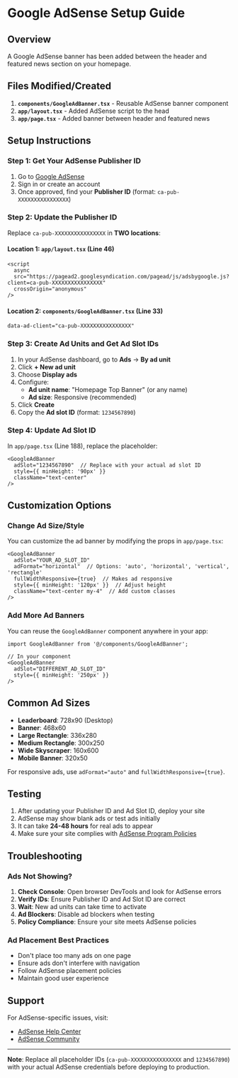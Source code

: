 # Google AdSense Setup Guide

## Overview
A Google AdSense banner has been added between the header and featured news section on your homepage.

## Files Modified/Created

1. **`components/GoogleAdBanner.tsx`** - Reusable AdSense banner component
2. **`app/layout.tsx`** - Added AdSense script to the head
3. **`app/page.tsx`** - Added banner between header and featured news

## Setup Instructions

### Step 1: Get Your AdSense Publisher ID

1. Go to [Google AdSense](https://www.google.com/adsense/)
2. Sign in or create an account
3. Once approved, find your **Publisher ID** (format: `ca-pub-XXXXXXXXXXXXXXXX`)

### Step 2: Update the Publisher ID

Replace `ca-pub-XXXXXXXXXXXXXXXX` in **TWO locations**:

#### Location 1: `app/layout.tsx` (Line 46)
```tsx
<script
  async
  src="https://pagead2.googlesyndication.com/pagead/js/adsbygoogle.js?client=ca-pub-XXXXXXXXXXXXXXXX"
  crossOrigin="anonymous"
/>
```

#### Location 2: `components/GoogleAdBanner.tsx` (Line 33)
```tsx
data-ad-client="ca-pub-XXXXXXXXXXXXXXXX"
```

### Step 3: Create Ad Units and Get Ad Slot IDs

1. In your AdSense dashboard, go to **Ads** → **By ad unit**
2. Click **+ New ad unit**
3. Choose **Display ads**
4. Configure:
   - **Ad unit name**: "Homepage Top Banner" (or any name)
   - **Ad size**: Responsive (recommended)
5. Click **Create**
6. Copy the **Ad slot ID** (format: `1234567890`)

### Step 4: Update Ad Slot ID

In `app/page.tsx` (Line 188), replace the placeholder:

```tsx
<GoogleAdBanner 
  adSlot="1234567890"  // Replace with your actual ad slot ID
  style={{ minHeight: '90px' }}
  className="text-center"
/>
```

## Customization Options

### Change Ad Size/Style

You can customize the ad banner by modifying the props in `app/page.tsx`:

```tsx
<GoogleAdBanner 
  adSlot="YOUR_AD_SLOT_ID"
  adFormat="horizontal"  // Options: 'auto', 'horizontal', 'vertical', 'rectangle'
  fullWidthResponsive={true}  // Makes ad responsive
  style={{ minHeight: '120px' }}  // Adjust height
  className="text-center my-4"  // Add custom classes
/>
```

### Add More Ad Banners

You can reuse the `GoogleAdBanner` component anywhere in your app:

```tsx
import GoogleAdBanner from '@/components/GoogleAdBanner';

// In your component
<GoogleAdBanner 
  adSlot="DIFFERENT_AD_SLOT_ID"
  style={{ minHeight: '250px' }}
/>
```

## Common Ad Sizes

- **Leaderboard**: 728x90 (Desktop)
- **Banner**: 468x60
- **Large Rectangle**: 336x280
- **Medium Rectangle**: 300x250
- **Wide Skyscraper**: 160x600
- **Mobile Banner**: 320x50

For responsive ads, use `adFormat="auto"` and `fullWidthResponsive={true}`.

## Testing

1. After updating your Publisher ID and Ad Slot ID, deploy your site
2. AdSense may show blank ads or test ads initially
3. It can take **24-48 hours** for real ads to appear
4. Make sure your site complies with [AdSense Program Policies](https://support.google.com/adsense/answer/48182)

## Troubleshooting

### Ads Not Showing?

1. **Check Console**: Open browser DevTools and look for AdSense errors
2. **Verify IDs**: Ensure Publisher ID and Ad Slot ID are correct
3. **Wait**: New ad units can take time to activate
4. **Ad Blockers**: Disable ad blockers when testing
5. **Policy Compliance**: Ensure your site meets AdSense policies

### Ad Placement Best Practices

- Don't place too many ads on one page
- Ensure ads don't interfere with navigation
- Follow AdSense placement policies
- Maintain good user experience

## Support

For AdSense-specific issues, visit:
- [AdSense Help Center](https://support.google.com/adsense)
- [AdSense Community](https://support.google.com/adsense/community)

---

**Note**: Replace all placeholder IDs (`ca-pub-XXXXXXXXXXXXXXXX` and `1234567890`) with your actual AdSense credentials before deploying to production.
